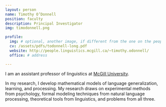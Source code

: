 ```yaml
---
layout: person
name: Timothy O’Donnell
position: faculty
description: Principal Investigator
img: timodonnell.png

profile:
  img: # optional, another image, if different from the one on the people page
  cv: /assets/pdfs/todonnell-long.pdf
  website: http://people.linguistics.mcgill.ca/~timothy.odonnell/
  office: # address

---
```


I am an assistant professor of linguistics at [McGill University](https://www.mcgill.ca/linguistics/).

In my research, I develop mathematical models of language generalization, learning, and processing. My research draws on experimental methods from psychology, formal modeling techniques from natural language processing, theoretical tools from linguistics, and problems from all three.
